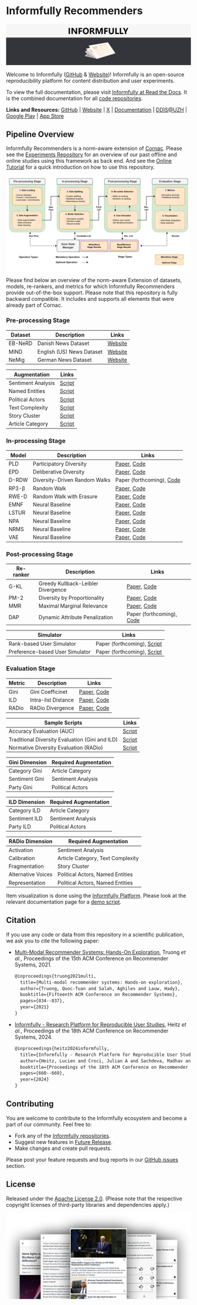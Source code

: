 # Informfully Recommenders

![Informfully](https://raw.githubusercontent.com/Informfully/Documentation/main/docs/source/img/logo_banner.png)

Welcome to Informfully ([GitHub](https://github.com/orgs/Informfully) & [Website](https://informfully.ch/))!
Informfully is an open-source reproducibility platform for content distribution and user experiments.

To view the full documentation, please visit [Informfully at Read the Docs](https://informfully.readthedocs.io/).
It is the combined documentation for all [code repositories](https://github.com/orgs/Informfully/repositories).

**Links and Resources:** [GitHub](https://github.com/orgs/Informfully) | [Website](https://informfully.ch) | [X](https://x.com/informfully) | [Documentation](https://informfully.readthedocs.io) | [DDIS@UZH](https://www.ifi.uzh.ch/en/ddis.html) | [Google Play](https://play.google.com/store/apps/details?id=ch.uzh.ifi.news) | [App Store](https://apps.apple.com/us/app/informfully/id1460234202)

## Pipeline Overview

Informfully Recommenders is a norm-aware extension of [Cornac](https://github.com/PreferredAI/cornac).
Please see the [Experiments Repository](https://github.com/Informfully/Experiments) for an overview of our past offline and online studies using this framework as back end.
And see the [Online Tutorial](https://github.com/Informfully/Experiments/tree/main/experiments/tutorial) for a quick introduction on how to use this repository.

![Informfully Recommenders Pipeline Overview](https://raw.githubusercontent.com/Informfully/Documentation/refs/heads/main/docs/source/uml/framework_extension_v4.2.png)

Please find below an overview of the norm-aware Extension of datasets, models, re-rankers, and metrics for which Informfully Recommenders provide out-of-the-box support.
Please note that this repository is fully backward compatible.
It includes and supports all elements that were already part of Cornac.

### Pre-processing Stage

| Dataset | Description | Links |
|-|-|-|
| EB-NeRD | Danish News Dataset | [Website](https://recsys.eb.dk) |
| MIND | English (US) News Dataset | [Website](https://msnews.github.io) |
| NeMig | German News Dataset | [Website](https://github.com/andreeaiana/nemig) |

| Augmentation | Links |
|-|-|
| Sentiment Analysis | [Script](https://github.com/Informfully/Recommenders/blob/main/cornac/augmentation/sentiment.py) |
| Named Entities | [Script](https://github.com/Informfully/Recommenders/blob/main/cornac/augmentation/enrich_ne.py) |
| Political Actors | [Script](https://github.com/Informfully/Recommenders/blob/main/cornac/augmentation/party.py) |
| Text Complexity | [Script](https://github.com/Informfully/Recommenders/blob/main/cornac/augmentation/readability.py) |
| Story Cluster | [Script](https://github.com/Informfully/Recommenders/blob/main/cornac/augmentation/story.py) |
| Article Category | [Script](https://github.com/Informfully/Recommenders/blob/main/cornac/augmentation/category.py) |

### In-processing Stage

| Model | Description | Links |
|-|-|-|
| PLD | Participatory Diversity | [Paper](https://www.tandfonline.com/doi/full/10.1080/21670811.2021.2021804), [Code](https://github.com/Informfully/Recommenders/tree/main/cornac/models/pld) |
| EPD | Deliberative Diversity  | [Paper](https://dl.acm.org/doi/abs/10.1145/3604915.3608834), [Code](https://github.com/Informfully/Recommenders/tree/main/cornac/models/epd) |
| D-RDW | Diversity-Driven Random Walks | Paper (forthcoming), [Code](https://github.com/Informfully/Recommenders/tree/main/cornac/models/drdw) |
| RP3-β | Random Walk | [Paper](https://dl.acm.org/doi/abs/10.1145/2792838.2800180), [Code](https://github.com/Informfully/Recommenders/tree/main/cornac/models/rp3_beta) |
| RWE-D | Random Walk with Erasure | [Paper](https://dl.acm.org/doi/abs/10.1145/3442381.3449970), [Code](https://github.com/Informfully/Recommenders/tree/main/cornac/models/rwe_d) |
| EMNF | Neural Baseline | [Paper](https://dl.acm.org/doi/abs/10.1145/3373807), [Code](https://github.com/Informfully/Recommenders/tree/main/cornac/models/enmf) |
| LSTUR | Neural Baseline | [Paper](https://aclanthology.org/P19-1033), [Code](https://github.com/Informfully/Recommenders/tree/main/cornac/models/lstur) |
| NPA | Neural Baseline | [Paper](https://dl.acm.org/doi/abs/10.1145/3292500.3330665), [Code](https://github.com/Informfully/Recommenders/tree/main/cornac/models/npa) |
| NRMS | Neural Baseline | [Paper](https://aclanthology.org/D19-1671), [Code](https://github.com/Informfully/Recommenders/tree/main/cornac/models/nrms) |
| VAE | Neural Baseline | [Paper](https://dl.acm.org/doi/abs/10.1145/3178876.3186150), [Code](https://github.com/Informfully/Recommenders/tree/main/cornac/models/dae) |

### Post-processing Stage

| Re-ranker | Description | Links |
|-|-|-|
| G-KL | Greedy Kullback-Leibler Divergence | [Paper](https://github.com/Informfully/Recommenders/tree/main/cornac/rerankers/greedy_kl), [Code](https://github.com/Informfully/Recommenders/blob/main/cornac/metrics/diversity.py) |
| PM-2 | Diversity by Proportionality | [Paper](https://dl.acm.org/doi/abs/10.1145/2348283.2348296), [Code](https://github.com/Informfully/Recommenders/tree/main/cornac/rerankers/pm2) |
| MMR | Maximal Marginal Relevance | [Paper](https://dl.acm.org/doi/pdf/10.1145/290941.291025), [Code](https://github.com/Informfully/Recommenders/tree/main/cornac/rerankers/mmr) |
| DAP | Dynamic Attribute Penalization | Paper (forthcoming), [Code](https://github.com/Informfully/Recommenders/tree/main/cornac/rerankers/dynamic_attribute_penalization) |

| Simulator | Links |
|-|-|
| Rank-based User Simulator | Paper (forthcoming), [Script](https://github.com/Informfully/Recommenders/blob/main/cornac/rerankers/user_simulator.py) |
| Preference-based User Simulator | Paper (forthcoming), [Script](https://github.com/Informfully/Recommenders/blob/main/cornac/rerankers/user_simulator.py) |

### Evaluation Stage

| Metric | Description | Links |
|-|-|-|
| Gini | Gini Coefficinet | [Paper](https://link.springer.com/chapter/10.1007/978-1-0716-2197-4_16), [Code](https://github.com/Informfully/Recommenders/blob/main/cornac/metrics/diversity.py) |
| ILD | Intra-list Distance | [Paper](https://api.semanticscholar.org/CorpusID:11075976), [Code](https://github.com/Informfully/Recommenders/blob/main/cornac/metrics/diversity.py) |
| RADio | RADio Divergence | [Paper](https://dl.acm.org/doi/abs/10.1145/3523227.3546780), [Code](https://github.com/Informfully/Recommenders/blob/main/cornac/metrics/diversity.py) |

| Sample Scripts | Links |
|-|-|
| Accuracy Evaluation (AUC) | [Script](https://github.com/Informfully/Experiments/tree/main/experiments/recsys_2025/evaluation_scripts/check_accuracy) |
| Traditional Diversity Evaluation (Gini and ILD) | [Script](https://github.com/Informfully/Experiments/blob/main/experiments/recsys_2025/evaluation_scripts/check_diversity/check_diversity.py) |
| Normative Diversity Evaluation (RADio) | [Script](https://github.com/Informfully/Experiments/tree/main/experiments/recsys_2025/evaluation_scripts/check_ntd) |

| Gini Dimension | Required Augmentation |
|-|-|
| Category Gini | Article Category |
| Sentiment Gini | Sentiment Analysis |
| Party Gini | Political Actors |

| ILD Dimension | Required Augmentation |
|-|-|
| Category ILD | Article Category |
| Sentiment ILD | Sentiment Analysis |
| Party ILD | Political Actors |

| RADio Dimension | Required Augmentation |
|-|-|
| Activation | Sentiment Analysis |
| Calibration | Article Category, Text Complexity |
| Fragmentation | Story Cluster |
| Alternative Voices | Political Actors, Named Entities |
| Representation | Political Actors, Named Entities |

Item visualization is done using the [Informfully Platform](https://github.com/Informfully/Platform).
Please look at the relevant documentation page for a [demo script](https://informfully.readthedocs.io/en/latest/recommendations.html).

## Citation

If you use any code or data from this repository in a scientific publication, we ask you to cite the following paper:

- [Multi-Modal Recommender Systems: Hands-On Exploration](http://jmlr.org/papers/v21/19-805.html), Truong *et al.*, Proceedings of the 15th ACM Conference on Recommender Systems, 2021.

  ```tex
  @inproceedings{truong2021multi,
    title={Multi-modal recommender systems: Hands-on exploration},
    author={Truong, Quoc-Tuan and Salah, Aghiles and Lauw, Hady},
    booktitle={Fifteenth ACM Conference on Recommender Systems},
    pages={834--837},
    year={2021}
  }

- [Informfully - Research Platform for Reproducible User Studies](https://dl.acm.org/doi/10.1145/3640457.3688066), Heitz *et al.*, Proceedings of the 18th ACM Conference on Recommender Systems, 2024.

  ```tex
  @inproceedings{heitz2024informfully,
    title={Informfully - Research Platform for Reproducible User Studies},
    author={Heitz, Lucien and Croci, Julian A and Sachdeva, Madhav and Bernstein, Abraham},
    booktitle={Proceedings of the 18th ACM Conference on Recommender Systems},
    pages={660--669},
    year={2024}
  }
  ```

<!--
- [Informfully Recommenders – A Reproducibility Framework for Diversity-aware Intra-session Recommendations](TBD), Heitz *et al.*, Proceedings of the 19th ACM Conference on Recommender Systems, 2025.

  ```
  @inproceedings{heitz2025recommenders,
    title={Informfully Recommenders – A Reproducibility Framework for Diversity-aware Intra-session Recommendations},
    author={Heitz, Lucien and Li, Runze and Inel, Oana and Bernstein, Abraham},
    booktitle={Proceedings of the 19th ACM Conference on Recommender Systems},
    pages={TBD},
    year={2025}
  }
  ```
-->

## Contributing

You are welcome to contribute to the Informfully ecosystem and become a part of our community.
Feel free to:

- Fork any of the [Informfully repositories](https://github.com/Informfully/Documentation).
- Suggest new features in [Future Release](https://github.com/orgs/Informfully/projects/1).
- Make changes and create pull requests.

Please post your feature requests and bug reports in our [GitHub issues](https://github.com/Informfully/Documentation/issues) section.

## License

Released under the [Apache License 2.0](LICENSE). (Please note that the respective copyright licenses of third-party libraries and dependencies apply.)

![Screenshots](https://raw.githubusercontent.com/Informfully/Documentation/main/docs/source/img/app_screens.png)
